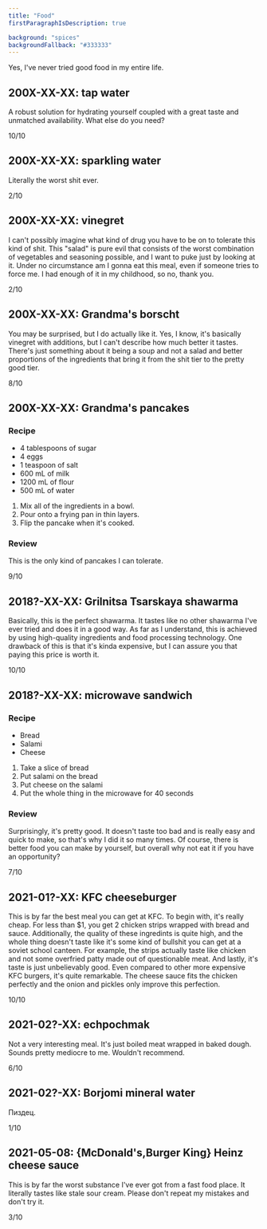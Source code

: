```yaml
---
title: "Food"
firstParagraphIsDescription: true

background: "spices"
backgroundFallback: "#333333"
---
```


Yes, I've never tried good food in my entire life.

## 200X-XX-XX: tap water

A robust solution for hydrating yourself coupled with a great taste
and unmatched availability. What else do you need?

10/10

## 200X-XX-XX: sparkling water

Literally the worst shit ever.

2/10

## 200X-XX-XX: vinegret

I can't possibly imagine what kind of drug you have to be on to
tolerate this kind of shit. This "salad" is pure evil that consists of
the worst combination of vegetables and seasoning possible, and I want
to puke just by looking at it. Under no circumstance am I gonna eat
this meal, even if someone tries to force me. I had enough of it in my
childhood, so no, thank you.

2/10

## 200X-XX-XX: Grandma's borscht

You may be surprised, but I do actually like it. Yes, I know, it's
basically vinegret with additions, but I can't describe how much
better it tastes. There's just something about it being a soup and not
a salad and better proportions of the ingredients that bring it from
the shit tier to the pretty good tier.

8/10

## 200X-XX-XX: Grandma's pancakes

### Recipe

* 4 tablespoons of sugar
* 4 eggs
* 1 teaspoon of salt
* 600 mL of milk
* 1200 mL of flour
* 500 mL of water

1. Mix all of the ingredients in a bowl.
2. Pour onto a frying pan in thin layers.
3. Flip the pancake when it's cooked.

### Review

This is the only kind of pancakes I can tolerate.

9/10

## 2018?-XX-XX: Grilnitsa Tsarskaya shawarma

Basically, this is the perfect shawarma. It tastes like no other
shawarma I've ever tried and does it in a good way. As far as I
understand, this is achieved by using high-quality ingredients and
food processing technology. One drawback of this is that it's kinda
expensive, but I can assure you that paying this price is worth it.

10/10

## 2018?-XX-XX: microwave sandwich

### Recipe

* Bread
* Salami
* Cheese

1. Take a slice of bread
2. Put salami on the bread
3. Put cheese on the salami
4. Put the whole thing in the microwave for 40 seconds

### Review

Surprisingly, it's pretty good. It doesn't taste too bad and is really
easy and quick to make, so that's why I did it so many times. Of
course, there is better food you can make by yourself, but overall why
not eat it if you have an opportunity?

7/10

## 2021-01?-XX: KFC cheeseburger

This is by far the best meal you can get at KFC. To begin with, it's
really cheap. For less than $1, you get 2 chicken strips wrapped with
bread and sauce. Additionally, the quality of these ingredints is
quite high, and the whole thing doesn't taste like it's some kind of
bullshit you can get at a soviet school canteen. For example, the
strips actually taste like chicken and not some overfried patty made
out of questionable meat. And lastly, it's taste is just unbelievably
good. Even compared to other more expensive KFC burgers, it's quite
remarkable. The cheese sauce fits the chicken perfectly and the onion
and pickles only improve this perfection.

10/10

## 2021-02?-XX: echpochmak

Not a very interesting meal. It's just boiled meat wrapped in baked
dough. Sounds pretty mediocre to me. Wouldn't recommend.

6/10

## 2021-02?-XX: Borjomi mineral water

Пиздец.

1/10

## 2021-05-08: {McDonald's,Burger King} Heinz cheese sauce

This is by far the worst substance I've ever got from a fast food
place. It literally tastes like stale sour cream. Please don't repeat
my mistakes and don't try it.

3/10
